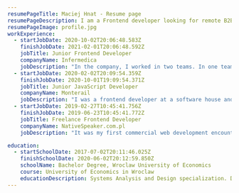 ```yaml
---
resumePageTitle: Maciej Hnat - Resume page
resumePageDescription: I am a Frontend developer looking for remote B2B opportunities! Visit the website to view or download my resume.
resumePageImage: profile.jpg
workExperience:
  - startJobDate: 2020-10-02T20:06:48.583Z
    finishJobDate: 2021-02-01T20:06:48.592Z
    jobTitle: Junior Frontend Developer
    companyName: Infermedica
    jobDescription: "In the company, I worked in two teams. In one team, I was maintaining an existing, internationalized, white-labeled, Symptom Checker application and delivering fully-customized instances to the clients, Technology stack: AngularJs, LESS, Django. In the other team, I was rewriting the same application with a newer technology and creating a UI Kit (design system) for this, and future applications, Technology stack: Vue 3, Vuex, Storybook."
  - startJobDate: 2020-02-02T20:09:54.359Z
    finishJobDate: 2020-10-01T19:09:54.371Z
    jobTitle: Junior JavaScript Developer
    companyName: Monterail
    jobDescription: "I was a frontend developer at a software house and worked on multiple programmings projects. I developed an internal application to assess developers' performance and growth, Technology stack: Vue, Vuex, GraphQL. I contributed to an intermodal journey planner and online booking platform, Technology stack: Vue, Vuex, Nuxt. I developed an e-learning platform, Technology stack: TypeScript, React, Next, Tailwind. I contribvuted to a pharmaceutical application for American pharmacies, Technology stack: TypeScript, React, Next, Tailwind."
  - startJobDate: 2019-02-27T10:45:41.756Z
    finishJobDate: 2019-06-23T10:45:41.772Z
    jobTitle: Freelance Frontend Developer
    companyName: NativeSpeaker.com.pl
    jobDescription: "It was my first commercial web development encounter. At first, I redesigned the website in Figma, then I introduced the new designs and views to this Ruby application. Technology stack: HAML, LESS, JavaScript, Ruby on Rails."

education:
  - startSchoolDate: 2017-07-02T20:11:46.025Z
    finishSchoolDate: 2020-06-02T20:12:59.850Z
    schoolName: Bachelor Degree, Wroclaw University of Economics
    course: University of Economics in Wroclaw
    educationDescription: Systems Analysis and Design specialization. During the studies I was a member of a programming science club - CodersCrew.
---
```

